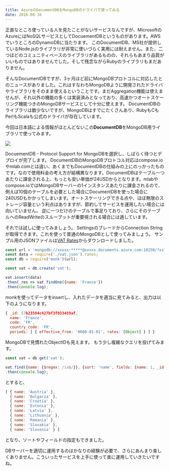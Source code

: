 ```yaml
---
title: AzureのDocumentDBをMongoDBのドライバで使ってみる
date: 2016-08-16
---
```


正直なところ使っている人を見たことがないサービスなんですが、MicrosoftのAzureにはNoSQLサービスとしてDocuementDBというものがあります。AWSでいうところのDynamoDBに当たります。
このDocumentDB、MS社が提供しているNode.jsのライブラリが非常に使いづらく実用には耐えません。また、二つほどのコミュニティベースのライブラリがあるものの、それらもあまり品質がいいものではありませんでした。そして残念ながらRubyのライブラリもまだありません。

そんなDocumentDBですが、3ヶ月ほど前にMongoDBプロトコルに対応したとのニュースがありました。これはすなわちMongoDBように開発されたドライバやライブラリをそのまま使えるということです。まだAggregation機能は使えませんが、それ以外の機能の多くは実装済みとなっており、高速かつオートスケーリング機能つきのMongoDBサービスとして十分に使えます。
DocumentDBのライブラリは数少ないですが、MongoDBはすでにたくさんあり、RubyもCもPerlもScalaも公式のドライバが存在しています。

今回は日本語による情報がほとんどないこの**DocumentDB**をMongoDB用ライブラリで使ってみます。

![](https://photos.xar.sh/28395072113_19cd07dfb7_h.jpg)

DocuementDB - Protocol Support for MongoDBを選択し、しばらく待つとデプロイが完了します。
DocumentDBのMongoDBプロトコル対応はcompose.ioやmlab.comとは違い、あくまでもDocumentDBの仕組みの上にのっかったものです。なので使用料金の考え方が結構異なります。DocumentDBはテーブル一つあたりに課金される上、もっとも安い単価が24USDからとなります。mlabやcompose.ioではMongoDBサーバーの1インスタンスあたりに課金されるので、例えば10個のテーブルを必要とした場合にDocumentDBを使った場合に240USDもかかってしまいます。オートスケーリングできる点や、ほぼ無限のストレージ容量という利点はありますが、節約してサービスを運用したい場合には向いていません。
逆に一つだけのテーブルで事足りており、さらにそのテーブルへのReadWriteのスループットが重要視される場合には適しています。

それでは試しに使ってみましょう。
SettingsのブレードからConnection Stringが取得できます。これを使って普通のMongoDBとして使ってみましょう。
サンプル用のJSONファイルは[VAT Rates](http://jsonvat.com)からダウンロードしました。

```js
const url = 'mongodb://xxxxx:*****@xxxxx.documents.azure.com:10250/?ssl=true';
const data = require('./vat.json').rates;
const db = require('monk')(url);

const vat = db.create('vat');

vat.insert(data)
.then(_res => vat.findOne({name: 'France'})
.then(console.log);
```

monkを使ってデータをinsertし、入れたデータを適当に見てみると、出力は以下のようになります。

```js
{ _id: 57b23594c427bf3f033459af,
  name: 'France',
  code: 'FR',
  country_code: 'FR',
  periods: [ { effective_from: '0000-01-01', rates: [Object] } ] }
```

MongoDBで見慣れたObjectIDも見えます。
もう少し複雑なクエリを投げてみます。

```js
const vat = db.get('vat');

vat.find({name: {$regex: /ia$/}}, {sort: 'name', fields: {name: 1, _id: 0}})
.then(console.log);
```

とすると、

```js
[ { name: 'Austria' },
  { name: 'Bulgaria' },
  { name: 'Croatia' },
  { name: 'Estonia' },
  { name: 'Latvia' },
  { name: 'Lithuania' },
  { name: 'Romania' },
  { name: 'Slovakia' },
  { name: 'Slovenia' } ]
```

となり、ソートやフィールドの指定もできました。

DBサーバーを適切に運用するのはかなりの経験が必要で、さらにあんまり楽しくありません。こういったサービスを上手に使って楽に運用していきたいですね。
